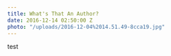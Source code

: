 ```yaml
---
title: What's That An Author?
date: 2016-12-14 02:50:00 Z
photo: "/uploads/2016-12-04%2014.51.49-8cca19.jpg"
---
```


test
